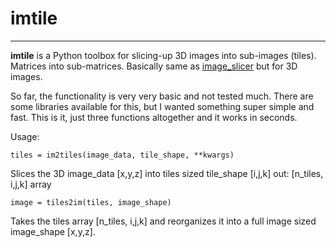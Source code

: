 # imtile
-------------------------------------------


**imtile** is a Python toolbox for slicing-up 3D images into sub-images (tiles). Matrices into sub-matrices.
Basically same as [image_slicer](https://github.com/samdobson/image_slicer) but for 3D images. 

So far, the functionality is very very basic and not tested much. There are some libraries available for this,
but I wanted something super simple and fast. This is it, just three functions altogether and it works in seconds.

Usage:

```
tiles = im2tiles(image_data, tile_shape, **kwargs)
```
  Slices the 3D image_data [x,y,z] into tiles sized tile_shape [i,j,k]
  out: [n_tiles, i,j,k] array

```
image = tiles2im(tiles, image_shape)
```  
  Takes the tiles array [n_tiles, i,j,k] and reorganizes it into a full image sized image_shape [x,y,z].
  
